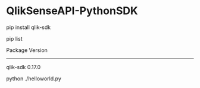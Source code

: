 # QlikSenseAPI-PythonSDK

pip install qlik-sdk

pip list

Package                Version

- - - - - - - - - - -   - - - - -

qlik-sdk               0.17.0


python ./helloworld.py
